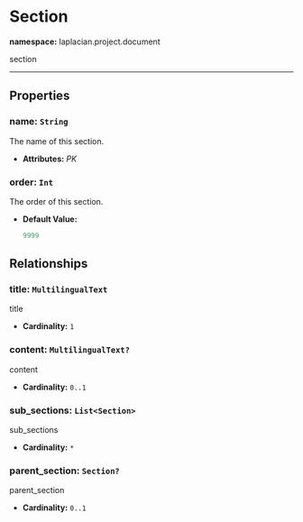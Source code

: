# **Section**
**namespace:** laplacian.project.document

section



---

## Properties

### name: `String`
The name of this section.
- **Attributes:** *PK*

### order: `Int`
The order of this section.
- **Default Value:**
  ```kotlin
  9999
  ```

## Relationships

### title: `MultilingualText`
title
- **Cardinality:** `1`

### content: `MultilingualText?`
content
- **Cardinality:** `0..1`

### sub_sections: `List<Section>`
sub_sections
- **Cardinality:** `*`

### parent_section: `Section?`
parent_section
- **Cardinality:** `0..1`